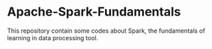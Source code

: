 # Apache-Spark-Fundamentals
This repository contain some codes about Spark, the fundamentals of learning in data processing tool.
